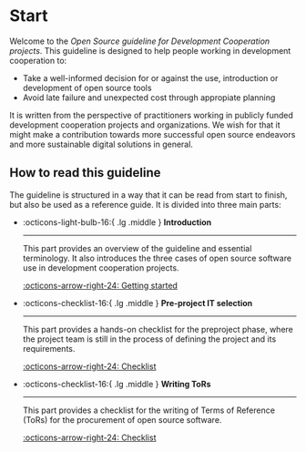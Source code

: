 # Start

Welcome to the *Open Source guideline for Development Cooperation projects*. This guideline is designed to help people working in development cooperation to:

  - Take a well-informed decision for or against the use, introduction or development of open source tools 
  - Avoid late failure and unexpected cost through appropiate planning

It is written from the perspective of practitioners working in publicly funded development cooperation projects and organizations. We wish for that it might make a contribution towards more successful open source endeavors and more sustainable digital solutions in general.

## How to read this guideline

The guideline is structured in a way that it can be read from start to finish, but also be used as a reference guide. It is divided into three main parts:

<div class="grid cards" markdown>

-   :octicons-light-bulb-16:{ .lg .middle } __Introduction__

    ---

    This part provides an overview of the guideline and essential terminology. It also introduces the three cases of open source software use in development cooperation projects. 

    [:octicons-arrow-right-24: Getting started](disclaimer.md)

-   :octicons-checklist-16:{ .lg .middle } __Pre-project IT selection__

    ---

    This part provides a hands-on checklist for the preproject phase, where the project team is still in the process of defining the project and its requirements.

    [:octicons-arrow-right-24: Checklist](IT_sel_checklist.md)

-   :octicons-checklist-16:{ .lg .middle } __Writing ToRs__

    ---

    This part provides a checklist for the writing of Terms of Reference (ToRs) for the procurement of open source software.

    [:octicons-arrow-right-24: Checklist](ToR_checklist.md)

</div>